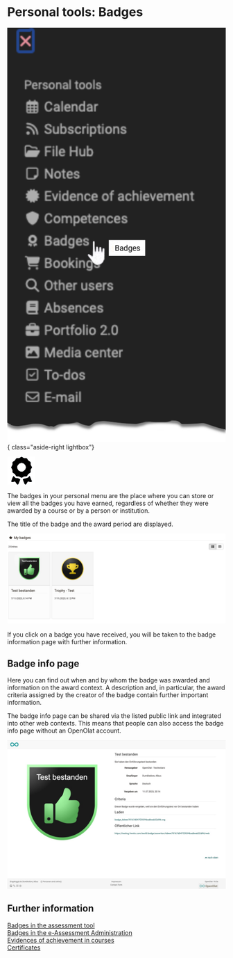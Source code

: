 # Personal tools: Badges

![pers_menu_badges_v1_en.png](assets/pers_menu_badges_v1_en.png){ class="aside-right lightbox"}

![icon_badges.png](assets/icon_badges.png)

The badges in your personal menu are the place where you can store or view all the badges you have earned, regardless of whether they were awarded by a course or by a person or institution.

The title of the badge and the award period are displayed.

![Badge personal tool](assets/badges-personal-tool.jpg)

If you click on a badge you have received, you will be taken to the badge information page with further information.

## Badge info page

Here you can find out when and by whom the badge was awarded and information on the award context. A description and, in particular, the award criteria assigned by the creator of the badge contain further important information.

The badge info page can be shared via the listed public link and integrated into other web contexts. This means that people can also access the badge info page without an OpenOlat account. 

![Badges Infoseite](asset/../assets/badge-infosite.de.jpg)


## Further information

[Badges in the assessment tool](../learningresources/OpenBadges.md)<br>
[Badges in the e-Assessment Administration](../../manual_admin/administration/e-Assessment_openBadges.md)<br>
[Evidences of achievement in courses](../learningresources/Course_Settings_Assessment.md#evidences-of-achievement)<br>
[Certificates](../learningresources/Course_Settings_Assessment.md#course-certificate)<br>
